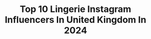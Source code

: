 ---
title: Top 10 Lingerie Instagram Influencers In United Kingdom In 2024
description: >-
  Find top lingerie Instagram influencers in United Kingdom in 2024. Most popular hashtags: #fullerbust #gifted #curves.
platform: Instagram
hits: 204
text_top: Identify the most popular Instagram profiles on inBeat.
text_bottom: inBeat has 204 Instagram influencers like this in United Kingdom for you to collaborate.
profiles:
  - username: "sophieleewoodx"
    fullname: >-
      Sophie Wood
    bio: >-
      Fashion Content Creator🌻 23✨| Lingerie, Body Positivity✨ West Yorkshire📍@rosesocialspr Contact📧:sophie33wood@outlook.com @a.cooper96 💍
    location: "United Kingdom"
    followers: 13281
    engagement: 462
    commentsToLikes: 0.241751
    id: cliu017vp04ad0j08kc3btnea
    verified: false
    hashtags: "#fashionista, #under20k, #fashionloverr, #bodypositivity"
  - username: "threnodyinvelvet"
    fullname: >-
      Threnody in Velvet
    bio: >-
      U.K. based Corsetry, lingerie and alternative fashion Model, Photographer and MUA.
    location: "United Kingdom"
    followers: 229563
    engagement: 161
    commentsToLikes: 0.021323
    id: ck13abkjjpl9b0i19n8qkdy2b
    verified: false
    hashtags: "#goth, #harness, #corset, #leather"
  - username: "grassntitties"
    fullname: >-
      Cora✨🌿
    bio: >-
      Just a girl who wants to help you understand lingerie so you can be your most comfy confident self🏴󠁧󠁢󠁳󠁣󠁴󠁿 👙J cup 🎓1st:Contour fashion 🏡📍Leicester
    location: "United Kingdom"
    followers: 166022
    engagement: 64
    commentsToLikes: 0.025864
    id: ck0u76rev408i0i19hja7i4hl
    verified: false
    hashtags: "#ad, #grassntitties, #curlyhair, #morning"
  - username: "fq_natss"
    fullname: >-
      Nats.
    bio: >-
      21 🇬🇧. Ldn - Lei. Aspiring lingerie model ✌🏽@lacednats
    location: "United Kingdom"
    followers: 2994
    engagement: 1963
    commentsToLikes: 0.061443
    id: ckap7frs7jvkt0i78wzy46e50
    verified: false
    hashtags: "#blacklivesmatter, #blacklifestylesmatter"
  - username: "chantelleplusmodel"
    fullname: >-
      chantelle plus model
    bio: >-
      @gingersnapmodels Mum of 3 Lingerie lover Salted caramel lover Spreading body love 📍Bristol
    location: "United Kingdom"
    followers: 6397
    engagement: 207
    commentsToLikes: 0.168405
    id: ck14ll0qmv82q0i19u83gfh7u
    verified: false
    hashtags: "#summertimefine, #plussizefashionblogger, #fatbabe, #summerfeel"
  - username: "doll_cat_pvssy"
    fullname: >-
      Poisonous Slutcake
    bio: >-
      Feminist sex writer, poet & lingerie connoisseur. Anything DMed here may be used against you. Depop: Dollcat 👻dollcatpvssy Email for shoots & collabs
    location: "United Kingdom"
    followers: 63807
    engagement: 83
    commentsToLikes: 0.025991
    id: ck0tvlddnbus20i19xwcd01mk
    verified: false
    hashtags: "#tbt"
  - username: "thelingerieprincess"
    fullname: >-
      lucy | full bust blogger
    bio: >-
      📍 london | she/her 👸🏻 fuller bust lingerie & fashion 👙 bra fitter, lingerie guru, freelance model 💌 hello@thelingerieprincess.com 👇🏻 read my reviews
    location: "United Kingdom"
    followers: 10964
    engagement: 498
    commentsToLikes: 0.056428
    id: ck6twfjxyrp0g0j71ox9o5btx
    verified: false
    hashtags: "#lingeriemodel, #wlyg, #scoutmegingersnap, #fullerbust"
  - username: "fullerfigurefullerbust"
    fullname: >-
      Georgina Horne 🍍
    bio: >-
      Chubby UK based blogger📱 IVF/ICSI Mama to be💉🐣 All enquiries: katie@84world.com📧 Lingerie👙 Clothing👗 Beauty💄 Fitness🏋🏻‍♀️ Food🍴 Taboo subjects🩸
    location: "United Kingdom"
    followers: 337041
    engagement: 175
    commentsToLikes: 0.018755
    id: ck0twtd49gneu0i19abc1udct
    verified: true
    hashtags: "#unretouched, #icsi, #ivf, #plussizepregnancy"
  - username: "rhiansuggers"
    fullname: >-
      Rhian Sugden
    bio: >-
      - Lingerie Model/Freelance Writer - bookings@rhiansugden.co.uk - info@weirdPR.co.uk ✌🏼Made in Manchester 🍍IVF Warrior
    location: "United Kingdom"
    followers: 466592
    engagement: 211
    commentsToLikes: 0.015955
    id: ck0udwjg6k1ua0i19t0rxno4x
    verified: true
    hashtags: "#pourmoi, #fullerbust, #gifted, #bridgerton"
  - username: "galdalou"
    fullname: >-
      galdalou
    bio: >-
      • @russtypierce 💍• • Cat Mum 🐈 • • Lingerie 👙• • Leicester, England • • NO DMs •
    location: "United Kingdom"
    followers: 337005
    engagement: 213
    commentsToLikes: 0.006826
    id: ck8sxemwnh4c10j78pb110keh
    verified: false
    hashtags: ""
---